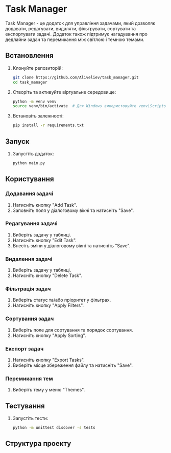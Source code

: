 # Task Manager

Task Manager - це додаток для управління задачами, який дозволяє додавати, редагувати, видаляти, фільтрувати, сортувати та експортувати задачі. Додаток також підтримує нагадування про дедлайни задач та перемикання між світлою і темною темами.

## Встановлення

1. Клонуйте репозиторій:

    ```bash
    git clone https://github.com/Aliveliev/task_manager.git
    cd task_manager
    ```

2. Створіть та активуйте віртуальне середовище:

    ```bash
    python -m venv venv
    source venv/bin/activate  # Для Windows використовуйте venv\Scripts\activate
    ```

3. Встановіть залежності:

    ```bash
    pip install -r requirements.txt
    ```

## Запуск

1. Запустіть додаток:

    ```bash
    python main.py
    ```

## Користування

### Додавання задачі

1. Натисніть кнопку "Add Task".
2. Заповніть поля у діалоговому вікні та натисніть "Save".

### Редагування задачі

1. Виберіть задачу у таблиці.
2. Натисніть кнопку "Edit Task".
3. Внесіть зміни у діалоговому вікні та натисніть "Save".

### Видалення задачі

1. Виберіть задачу у таблиці.
2. Натисніть кнопку "Delete Task".

### Фільтрація задач

1. Виберіть статус та/або пріоритет у фільтрах.
2. Натисніть кнопку "Apply Filters".

### Сортування задач

1. Виберіть поле для сортування та порядок сортування.
2. Натисніть кнопку "Apply Sorting".

### Експорт задач

1. Натисніть кнопку "Export Tasks".
2. Виберіть місце збереження файлу та натисніть "Save".

### Перемикання тем

1. Виберіть тему у меню "Themes".

## Тестування

1. Запустіть тести:

    ```bash
    python -m unittest discover -s tests
    ```

## Структура проекту
